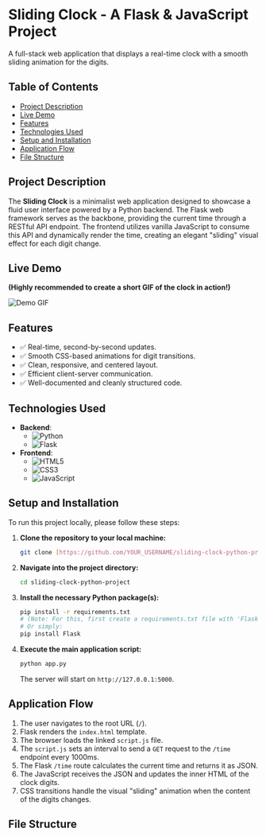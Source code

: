 # Sliding Clock - A Flask & JavaScript Project

A full-stack web application that displays a real-time clock with a smooth sliding animation for the digits.

## Table of Contents

- [Project Description](#project-description)
- [Live Demo](#live-demo)
- [Features](#features)
- [Technologies Used](#technologies-used)
- [Setup and Installation](#setup-and-installation)
- [Application Flow](#application-flow)
- [File Structure](#file-structure)

## Project Description

The **Sliding Clock** is a minimalist web application designed to showcase a fluid user interface powered by a Python backend. The Flask web framework serves as the backbone, providing the current time through a RESTful API endpoint. The frontend utilizes vanilla JavaScript to consume this API and dynamically render the time, creating an elegant "sliding" visual effect for each digit change.

## Live Demo

**(Highly recommended to create a short GIF of the clock in action!)**

![Demo GIF](https://i.imgur.com/YOUR_IMAGE_URL.gif)

## Features

- ✅ Real-time, second-by-second updates.
- ✅ Smooth CSS-based animations for digit transitions.
- ✅ Clean, responsive, and centered layout.
- ✅ Efficient client-server communication.
- ✅ Well-documented and cleanly structured code.

## Technologies Used

-   **Backend**:
    -   ![Python](https://img.shields.io/badge/Python-3776AB?style=flat-square&logo=python&logoColor=white)
    -   ![Flask](https://img.shields.io/badge/Flask-000000?style=flat-square&logo=flask&logoColor=white)
-   **Frontend**:
    -   ![HTML5](https://img.shields.io/badge/HTML5-E34F26?style=flat-square&logo=html5&logoColor=white)
    -   ![CSS3](https://img.shields.io/badge/CSS3-1572B6?style=flat-square&logo=css3&logoColor=white)
    -   ![JavaScript](https://img.shields.io/badge/JavaScript-F7DF1E?style=flat-square&logo=javascript&logoColor=black)

## Setup and Installation

To run this project locally, please follow these steps:

1.  **Clone the repository to your local machine:**
    ```bash
    git clone [https://github.com/YOUR_USERNAME/sliding-clock-python-project.git](https://github.com/YOUR_USERNAME/sliding-clock-python-project.git)
    ```

2.  **Navigate into the project directory:**
    ```bash
    cd sliding-clock-python-project
    ```

3.  **Install the necessary Python package(s):**
    ```bash
    pip install -r requirements.txt  
    # (Note: For this, first create a requirements.txt file with 'Flask' inside it)
    # Or simply:
    pip install Flask
    ```

4.  **Execute the main application script:**
    ```bash
    python app.py
    ```
    The server will start on `http://127.0.0.1:5000`.

## Application Flow

1.  The user navigates to the root URL (`/`).
2.  Flask renders the `index.html` template.
3.  The browser loads the linked `script.js` file.
4.  The `script.js` sets an interval to send a `GET` request to the `/time` endpoint every 1000ms.
5.  The Flask `/time` route calculates the current time and returns it as JSON.
6.  The JavaScript receives the JSON and updates the inner HTML of the clock digits.
7.  CSS transitions handle the visual "sliding" animation when the content of the digits changes.

## File Structure
